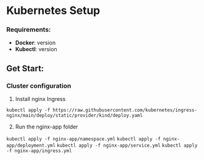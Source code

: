 # Kubernetes Setup 

### Requirements:

- **Docker**: version
- **Kubectl**: version

## Get Start: 

### Cluster configuration

1. Install nginx Ingress

`` kubectl apply -f https://raw.githubusercontent.com/kubernetes/ingress-nginx/main/deploy/static/provider/kind/deploy.yaml ``

2. Run the nginx-app folder 

`` kubectl apply -f nginx-app/namespace.yml ``
`` kubectl apply -f nginx-app/deployment.yml ``
`` kubectl apply -f nginx-app/service.yml ``
`` kubectl apply -f nginx-app/ingress.yml ``
